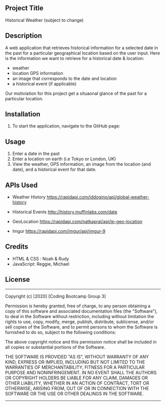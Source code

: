 ## Project Title

Historical Weather (subject to change)

## Description 

A web application that retrieves historical information for a selected date in the past for a particular geographical location based on the user input. Here is the information we want to retrieve for a historical date & location:

* weather
* location GPS information 
* an image that corresponds to the date and location
* a historical event (if applicable)

Our motiviation for this project get a situaonal glance of the past for a particular location.



## Installation

1. To start the application, navigate to the GitHub page:


## Usage 

1. Enter a date in the past
2. Enter a location on earth (i.e Tokyo or London, UK)
3. View the weather, GPS information, an image from the location (and date), and a historical event for that date.



## APIs Used



* Weather History
https://rapidapi.com/iddogino/api/global-weather-history

* Historical Events
http://history.muffinlabs.com/date


* GeoLocation
https://rapidapi.com/natkapral/api/ip-geo-location

* Imgur
https://rapidapi.com/imgur/api/imgur-9

## Credits

* HTML & CSS : Noah & Rudy
* JavaScript: Reggie, Michael



## License
----------------------------------------------------------------------------
Copyright (c) [2020] [Coding Bootcamp Group 3]

Permission is hereby granted, free of charge, to any person obtaining a copy
of this software and associated documentation files (the "Software"), to deal
in the Software without restriction, including without limitation the rights
to use, copy, modify, merge, publish, distribute, sublicense, and/or sell
copies of the Software, and to permit persons to whom the Software is
furnished to do so, subject to the following conditions:

The above copyright notice and this permission notice shall be included in all
copies or substantial portions of the Software.

THE SOFTWARE IS PROVIDED "AS IS", WITHOUT WARRANTY OF ANY KIND, EXPRESS OR
IMPLIED, INCLUDING BUT NOT LIMITED TO THE WARRANTIES OF MERCHANTABILITY,
FITNESS FOR A PARTICULAR PURPOSE AND NONINFRINGEMENT. IN NO EVENT SHALL THE
AUTHORS OR COPYRIGHT HOLDERS BE LIABLE FOR ANY CLAIM, DAMAGES OR OTHER
LIABILITY, WHETHER IN AN ACTION OF CONTRACT, TORT OR OTHERWISE, ARISING FROM,
OUT OF OR IN CONNECTION WITH THE SOFTWARE OR THE USE OR OTHER DEALINGS IN THE
SOFTWARE.

-----------------------------------------------------------------------------






